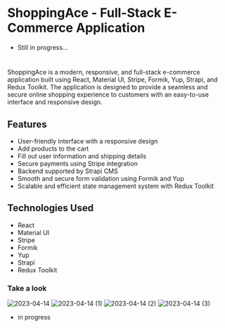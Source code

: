 # ShoppingAce - Full-Stack E-Commerce Application
+ Still in progress...
#


ShoppingAce is a modern, responsive, and full-stack e-commerce application built using React, Material UI, Stripe, Formik, Yup, Strapi, and Redux Toolkit.
The application is designed to provide a seamless and secure online shopping experience to customers with an easy-to-use interface and responsive design.

## Features

+ User-friendly interface with a responsive design
+ Add products to the cart
+ Fill out user information and shipping details
+ Secure payments using Stripe integration
+ Backend supported by Strapi CMS
+ Smooth and secure form validation using Formik and Yup
+ Scalable and efficient state management system with Redux Toolkit


## Technologies Used

+ React
+ Material UI
+ Stripe
+ Formik
+ Yup
+ Strapi
+ Redux Toolkit

### Take a look 

![2023-04-14](https://user-images.githubusercontent.com/102303153/232067860-df5924ae-fc90-48e4-8eff-a6d85263132a.png)
![2023-04-14 (1)](https://user-images.githubusercontent.com/102303153/232067946-5f362e40-3a9f-4421-9f71-b4f8853aa0fe.png)
![2023-04-14 (2)](https://user-images.githubusercontent.com/102303153/232067972-05b5acd5-120d-4776-bd47-e6f00988ccb1.png)
![2023-04-14 (3)](https://user-images.githubusercontent.com/102303153/232068004-fbfc745f-4ade-47a2-b76f-3069017789ec.png)


- in progress



